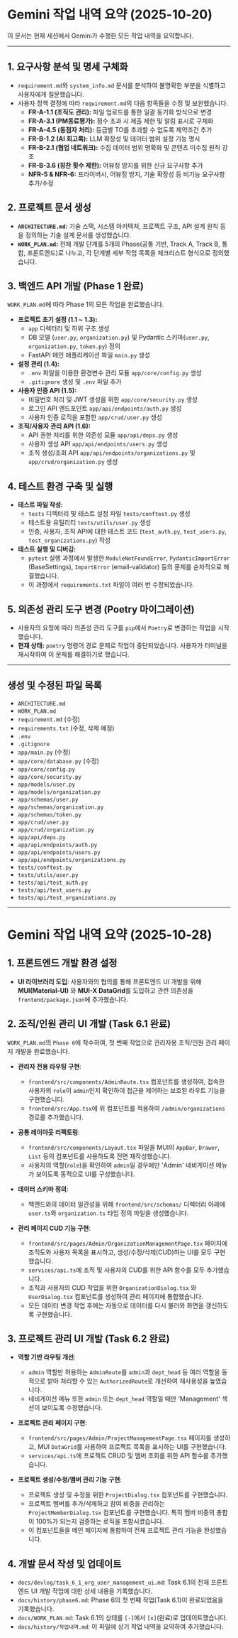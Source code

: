 # Gemini 작업 내역 요약 (2025-10-20)

이 문서는 현재 세션에서 Gemini가 수행한 모든 작업 내역을 요약합니다.

---

## 1. 요구사항 분석 및 명세 구체화

- `requirement.md`와 `system_info.md` 문서를 분석하여 불명확한 부분을 식별하고 사용자에게 질문했습니다.
- 사용자 정책 결정에 따라 `requirement.md`의 다음 항목들을 수정 및 보완했습니다.
    - **FR-A-1.1 (조직도 관리):** 파일 업로드를 통한 일괄 동기화 방식으로 변경
    - **FR-A-3.1 (PM동료평가):** 점수 초과 시 제출 제한 및 알림 표시로 구체화
    - **FR-A-4.5 (동점자 처리):** 등급별 TO를 초과할 수 없도록 제약조건 추가
    - **FR-B-1.2 (AI 회고록):** LLM 확장성 및 데이터 범위 설정 기능 명시
    - **FR-B-2.1 (협업 네트워크):** 수집 데이터 범위 명확화 및 콘텐츠 미수집 원칙 강조
    - **FR-B-3.6 (칭찬 횟수 제한):** 어뷰징 방지를 위한 신규 요구사항 추가
    - **NFR-5 & NFR-6:** 프라이버시, 어뷰징 방지, 기술 확장성 등 비기능 요구사항 추가/수정

## 2. 프로젝트 문서 생성

- **`ARCHITECTURE.md`:** 기술 스택, 시스템 아키텍처, 프로젝트 구조, API 설계 원칙 등을 정의하는 기술 설계 문서를 생성했습니다.
- **`WORK_PLAN.md`:** 전체 개발 단계를 5개의 Phase(공통 기반, Track A, Track B, 통합, 프론트엔드)로 나누고, 각 단계별 세부 작업 목록을 체크리스트 형식으로 정의했습니다.

## 3. 백엔드 API 개발 (Phase 1 완료)

`WORK_PLAN.md`에 따라 Phase 1의 모든 작업을 완료했습니다.

- **프로젝트 초기 설정 (1.1 ~ 1.3):**
    - `app` 디렉터리 및 하위 구조 생성
    - DB 모델 (`user.py`, `organization.py`) 및 Pydantic 스키마(`user.py`, `organization.py`, `token.py`) 정의
    - FastAPI 메인 애플리케이션 파일 `main.py` 생성
- **설정 관리 (1.4):**
    - `.env` 파일을 이용한 환경변수 관리 모듈 `app/core/config.py` 생성
    - `.gitignore` 생성 및 `.env` 파일 추가
- **사용자 인증 API (1.5):**
    - 비밀번호 처리 및 JWT 생성을 위한 `app/core/security.py` 생성
    - 로그인 API 엔드포인트 `app/api/endpoints/auth.py` 생성
    - 사용자 인증 로직을 포함한 `app/crud/user.py` 생성
- **조직/사용자 관리 API (1.6):**
    - API 권한 처리를 위한 의존성 모듈 `app/api/deps.py` 생성
    - 사용자 생성 API `app/api/endpoints/users.py` 생성
    - 조직 생성/조회 API `app/api/endpoints/organizations.py` 및 `app/crud/organization.py` 생성

## 4. 테스트 환경 구축 및 실행

- **테스트 파일 작성:**
    - `tests` 디렉터리 및 테스트 설정 파일 `tests/conftest.py` 생성
    - 테스트용 유틸리티 `tests/utils/user.py` 생성
    - 인증, 사용자, 조직 API에 대한 테스트 코드 (`test_auth.py`, `test_users.py`, `test_organizations.py`) 작성
- **테스트 실행 및 디버깅:**
    - `pytest` 실행 과정에서 발생한 `ModuleNotFoundError`, `PydanticImportError` (BaseSettings), `ImportError` (email-validator) 등의 문제를 순차적으로 해결했습니다.
    - 이 과정에서 `requirements.txt` 파일이 여러 번 수정되었습니다.

## 5. 의존성 관리 도구 변경 (Poetry 마이그레이션)

- 사용자의 요청에 따라 의존성 관리 도구를 `pip`에서 `Poetry`로 변경하는 작업을 시작했습니다.
- **현재 상태:** `poetry` 명령어 경로 문제로 작업이 중단되었습니다. 사용자가 터미널을 재시작하여 이 문제를 해결하기로 했습니다.

---

## 생성 및 수정된 파일 목록

- `ARCHITECTURE.md`
- `WORK_PLAN.md`
- `requirement.md` (수정)
- `requirements.txt` (수정, 삭제 예정)
- `.env`
- `.gitignore`
- `app/main.py` (수정)
- `app/core/database.py` (수정)
- `app/core/config.py`
- `app/core/security.py`
- `app/models/user.py`
- `app/models/organization.py`
- `app/schemas/user.py`
- `app/schemas/organization.py`
- `app/schemas/token.py`
- `app/crud/user.py`
- `app/crud/organization.py`
- `app/api/deps.py`
- `app/api/endpoints/auth.py`
- `app/api/endpoints/users.py`
- `app/api/endpoints/organizations.py`
- `tests/conftest.py`
- `tests/utils/user.py`
- `tests/api/test_auth.py`
- `tests/api/test_users.py`
- `tests/api/test_organizations.py`

---
# Gemini 작업 내역 요약 (2025-10-28)

## 1. 프론트엔드 개발 환경 설정

- **UI 라이브러리 도입**: 사용자와의 협의를 통해 프론트엔드 UI 개발을 위해 **MUI(Material-UI)** 와 **MUI-X DataGrid**를 도입하고 관련 의존성을 `frontend/package.json`에 추가했습니다.

## 2. 조직/인원 관리 UI 개발 (Task 6.1 완료)

`WORK_PLAN.md`의 `Phase 6`에 착수하여, 첫 번째 작업으로 관리자용 조직/인원 관리 페이지 개발을 완료했습니다.

- **관리자 전용 라우팅 구현**:
    - `frontend/src/components/AdminRoute.tsx` 컴포넌트를 생성하여, 접속한 사용자의 `role`이 `admin`인지 확인하여 접근을 제어하는 보호된 라우트 기능을 구현했습니다.
    - `frontend/src/App.tsx`에 위 컴포넌트를 적용하여 `/admin/organizations` 경로를 추가했습니다.

- **공통 레이아웃 리팩토링**:
    - `frontend/src/components/Layout.tsx` 파일을 MUI의 `AppBar`, `Drawer`, `List` 등의 컴포넌트를 사용하도록 전면 재작성했습니다.
    - 사용자의 역할(`role`)을 확인하여 `admin`일 경우에만 'Admin' 네비게이션 메뉴가 보이도록 동적으로 UI를 구성했습니다.

- **데이터 스키마 정의**:
    - 백엔드와의 데이터 일관성을 위해 `frontend/src/schemas/` 디렉터리 아래에 `user.ts`와 `organization.ts` 타입 정의 파일을 생성했습니다.

- **관리 페이지 CUD 기능 구현**:
    - `frontend/src/pages/Admin/OrganizationManagementPage.tsx` 페이지에 조직도와 사용자 목록을 표시하고, 생성/수정/삭제(CUD)하는 UI를 모두 구현했습니다.
    - `services/api.ts`에 조직 및 사용자의 CUD를 위한 API 함수를 모두 추가했습니다.
    - 조직과 사용자의 CUD 작업을 위한 `OrganizationDialog.tsx` 와 `UserDialog.tsx` 컴포넌트를 생성하여 관리 페이지에 통합했습니다.
    - 모든 데이터 변경 작업 후에는 자동으로 데이터를 다시 불러와 화면을 갱신하도록 구현했습니다.

## 3. 프로젝트 관리 UI 개발 (Task 6.2 완료)

- **역할 기반 라우팅 개선**:
    - `admin` 역할만 허용하는 `AdminRoute`를 `admin`과 `dept_head` 등 여러 역할을 동적으로 받아 처리할 수 있는 `AuthorizedRoute`로 개선하여 재사용성을 높였습니다.
    - 네비게이션 메뉴 또한 `admin` 또는 `dept_head` 역할일 때만 'Management' 섹션이 보이도록 수정했습니다.

- **프로젝트 관리 페이지 구현**:
    - `frontend/src/pages/Admin/ProjectManagementPage.tsx` 페이지를 생성하고, MUI `DataGrid`를 사용하여 프로젝트 목록을 표시하는 UI를 구현했습니다.
    - `services/api.ts`에 프로젝트 CRUD 및 멤버 조회를 위한 API 함수를 추가했습니다.

- **프로젝트 생성/수정/멤버 관리 기능 구현**:
    - 프로젝트 생성 및 수정을 위한 `ProjectDialog.tsx` 컴포넌트를 구현했습니다.
    - 프로젝트 멤버를 추가/삭제하고 참여 비중을 관리하는 `ProjectMemberDialog.tsx` 컴포넌트를 구현했습니다. 특히 멤버 비중의 총합이 100%가 되는지 검증하는 로직을 포함시켰습니다.
    - 이 컴포넌트들을 메인 페이지에 통합하여 전체 프로젝트 관리 기능을 완성했습니다.

## 4. 개발 문서 작성 및 업데이트

- `docs/devlog/task_6_1_org_user_management_ui.md`: Task 6.1의 전체 프론트엔드 UI 개발 작업에 대한 상세 내용을 기록했습니다.
- `docs/history/phase6.md`: Phase 6의 첫 번째 작업(Task 6.1)이 완료되었음을 기록했습니다.
- `docs/WORK_PLAN.md`: Task 6.1의 상태를 `[-]`에서 `[x]`(완료)로 업데이트했습니다.
- `docs/history/작업내역.md`: 이 파일에 상기 작업 내역을 요약하여 추가했습니다.
